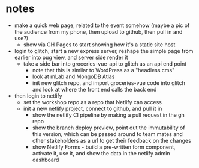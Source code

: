 # notes

- make a quick web page, related to the event somehow (maybe a pic of the audience from my phone, then upload to github, then pull in and use?)
  - show via GH Pages to start showing how it's a static site host
- login to glitch, start a new express server, reshape the simple page from earlier into pug view, and server side render it
  - take a side bar into groceries-vue-api to glitch as an api end point
    - note that this is similar to WordPress as a "headless cms"
    - look at mLab and MongoDB Atlas
    - init new glitch repo, and import groceries-vue code into glitch and look at where the front end calls the back end
- then login to netlify
  - set the workshop repo as a repo that Netlify can access
  - init a new netlify project, connect to github, and pull it in
    - show the netlify CI pipeline by making a pull request in the gh repo
    - show the branch deploy preview, point out the immutability of this version, which can be passed around to team mates and other stakeholders as a url to get their feedback on the changes
    - show Netlify Forms - build a pre-written form component, activate it, use it, and show the data in the netlify admin dashboard
